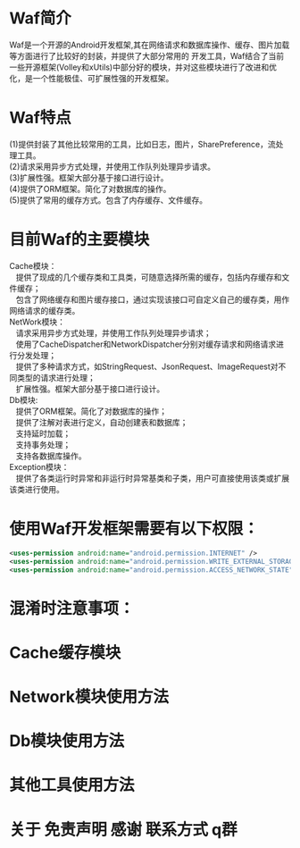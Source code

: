 # Waf简介
  Waf是一个开源的Android开发框架,其在网络请求和数据库操作、缓存、图片加载等方面进行了比较好的封装，并提供了大部分常用的 开发工具，Waf结合了当前一些开源框架(Volley和xUtils)中部分好的模块，并对这些模块进行了改进和优化，是一个性能极佳、可扩展性强的开发框架。
# Waf特点
  (1)提供封装了其他比较常用的工具，比如日志，图片，SharePreference，流处理工具。    
  (2)请求采用异步方式处理，并使用工作队列处理异步请求。   
  (3)扩展性强。框架大部分基于接口进行设计。   
  (4)提供了ORM框架。简化了对数据库的操作。<br/>
  (5)提供了常用的缓存方式。包含了内存缓存、文件缓存。<br/>
# 目前Waf的主要模块
  Cache模块：  
  &nbsp;&nbsp;&nbsp;提供了现成的几个缓存类和工具类，可随意选择所需的缓存，包括内存缓存和文件缓存；   
  &nbsp;&nbsp;&nbsp;包含了网络缓存和图片缓存接口，通过实现该接口可自定义自己的缓存类，用作网络请求的缓存类。     
  NetWork模块：   
  &nbsp;&nbsp;&nbsp;请求采用异步方式处理，并使用工作队列处理异步请求；   
  &nbsp;&nbsp;&nbsp;使用了CacheDispatcher和NetworkDispatcher分别对缓存请求和网络请求进行分发处理；   
  &nbsp;&nbsp;&nbsp;提供了多种请求方式，如StringRequest、JsonRequest、ImageRequest对不同类型的请求进行处理；   
  &nbsp;&nbsp;&nbsp;扩展性强。框架大部分基于接口进行设计。   
  Db模块:   
  &nbsp;&nbsp;&nbsp;提供了ORM框架。简化了对数据库的操作；     
  &nbsp;&nbsp;&nbsp;提供了注解对表进行定义，自动创建表和数据库；      
  &nbsp;&nbsp;&nbsp;支持延时加载；      
  &nbsp;&nbsp;&nbsp;支持事务处理；     
  &nbsp;&nbsp;&nbsp;支持各数据库操作。        
  Exception模块：     
  &nbsp;&nbsp;&nbsp;提供了各类运行时异常和非运行时异常基类和子类，用户可直接使用该类或扩展该类进行使用。     
# 使用Waf开发框架需要有以下权限：
  ```xml
  <uses-permission android:name="android.permission.INTERNET" />
  <uses-permission android:name="android.permission.WRITE_EXTERNAL_STORAGE" />
  <uses-permission android:name="android.permission.ACCESS_NETWORK_STATE"/>
  ```
# 混淆时注意事项：
# Cache缓存模块
# Network模块使用方法
# Db模块使用方法
# 其他工具使用方法
# 关于 免责声明 感谢 联系方式 q群 

